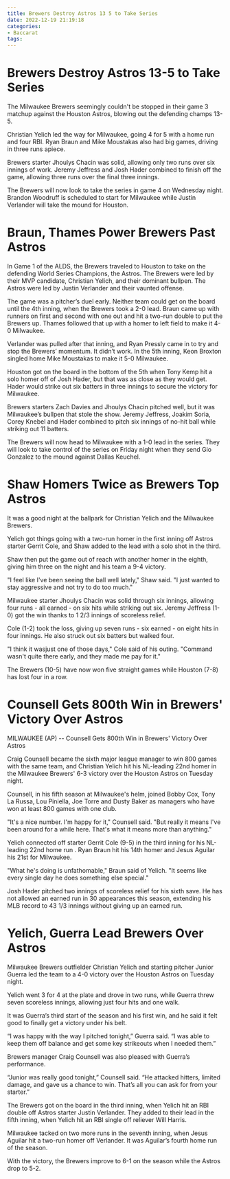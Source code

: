 ```yaml
---
title: Brewers Destroy Astros 13 5 to Take Series
date: 2022-12-19 21:19:18
categories:
- Baccarat
tags:
---
```



#  Brewers Destroy Astros 13-5 to Take Series

The Milwaukee Brewers seemingly couldn't be stopped in their game 3 matchup against the Houston Astros, blowing out the defending champs 13-5.

Christian Yelich led the way for Milwaukee, going 4 for 5 with a home run and four RBI. Ryan Braun and Mike Moustakas also had big games, driving in three runs apiece.

Brewers starter Jhoulys Chacin was solid, allowing only two runs over six innings of work. Jeremy Jeffress and Josh Hader combined to finish off the game, allowing three runs over the final three innings.

The Brewers will now look to take the series in game 4 on Wednesday night. Brandon Woodruff is scheduled to start for Milwaukee while Justin Verlander will take the mound for Houston.

#  Braun, Thames Power Brewers Past Astros

In Game 1 of the ALDS, the Brewers traveled to Houston to take on the defending World Series Champions, the Astros. The Brewers were led by their MVP candidate, Christian Yelich, and their dominant bullpen. The Astros were led by Justin Verlander and their vaunted offense.

The game was a pitcher’s duel early. Neither team could get on the board until the 4th inning, when the Brewers took a 2-0 lead. Braun came up with runners on first and second with one out and hit a two-run double to put the Brewers up. Thames followed that up with a homer to left field to make it 4-0 Milwaukee.

Verlander was pulled after that inning, and Ryan Pressly came in to try and stop the Brewers’ momentum. It didn’t work. In the 5th inning, Keon Broxton singled home Mike Moustakas to make it 5-0 Milwaukee.

Houston got on the board in the bottom of the 5th when Tony Kemp hit a solo homer off of Josh Hader, but that was as close as they would get. Hader would strike out six batters in three innings to secure the victory for Milwaukee.

Brewers starters Zach Davies and Jhoulys Chacin pitched well, but it was Milwaukee’s bullpen that stole the show. Jeremy Jeffress, Joakim Soria, Corey Knebel and Hader combined to pitch six innings of no-hit ball while striking out 11 batters.

The Brewers will now head to Milwaukee with a 1-0 lead in the series. They will look to take control of the series on Friday night when they send Gio Gonzalez to the mound against Dallas Keuchel.

#  Shaw Homers Twice as Brewers Top Astros

It was a good night at the ballpark for Christian Yelich and the Milwaukee Brewers.

Yelich got things going with a two-run homer in the first inning off Astros starter Gerrit Cole, and Shaw added to the lead with a solo shot in the third.

Shaw then put the game out of reach with another homer in the eighth, giving him three on the night and his team a 9-4 victory.

"I feel like I've been seeing the ball well lately," Shaw said. "I just wanted to stay aggressive and not try to do too much."

Milwaukee starter Jhoulys Chacin was solid through six innings, allowing four runs - all earned - on six hits while striking out six. Jeremy Jeffress (1-0) got the win thanks to 1 2/3 innings of scoreless relief.

Cole (1-2) took the loss, giving up seven runs - six earned - on eight hits in four innings. He also struck out six batters but walked four.

"I think it wasjust one of those days," Cole said of his outing. "Command wasn't quite there early, and they made me pay for it."

The Brewers (10-5) have now won five straight games while Houston (7-8) has lost four in a row.

#  Counsell Gets 800th Win in Brewers' Victory Over Astros

MILWAUKEE (AP) -- Counsell Gets 800th Win in Brewers' Victory Over Astros

Craig Counsell became the sixth major league manager to win 800 games with the same team, and Christian Yelich hit his NL-leading 22nd homer in the Milwaukee Brewers' 6-3 victory over the Houston Astros on Tuesday night.

Counsell, in his fifth season at Milwaukee's helm, joined Bobby Cox, Tony La Russa, Lou Piniella, Joe Torre and Dusty Baker as managers who have won at least 800 games with one club.

"It's a nice number. I'm happy for it," Counsell said. "But really it means I've been around for a while here. That's what it means more than anything."

Yelich connected off starter Gerrit Cole (9-5) in the third inning for his NL-leading 22nd home run . Ryan Braun hit his 14th homer and Jesus Aguilar his 21st for Milwaukee.

"What he's doing is unfathomable," Braun said of Yelich. "It seems like every single day he does something else special."

Josh Hader pitched two innings of scoreless relief for his sixth save. He has not allowed an earned run in 30 appearances this season, extending his MLB record to 43 1/3 innings without giving up an earned run.

#  Yelich, Guerra Lead Brewers Over Astros

Milwaukee Brewers outfielder Christian Yelich and starting pitcher Junior Guerra led the team to a 4-0 victory over the Houston Astros on Tuesday night.

Yelich went 3 for 4 at the plate and drove in two runs, while Guerra threw seven scoreless innings, allowing just four hits and one walk.

It was Guerra’s third start of the season and his first win, and he said it felt good to finally get a victory under his belt.

“I was happy with the way I pitched tonight,” Guerra said. “I was able to keep them off balance and get some key strikeouts when I needed them.”

Brewers manager Craig Counsell was also pleased with Guerra’s performance.

“Junior was really good tonight,” Counsell said. “He attacked hitters, limited damage, and gave us a chance to win. That’s all you can ask for from your starter.”

The Brewers got on the board in the third inning, when Yelich hit an RBI double off Astros starter Justin Verlander. They added to their lead in the fifth inning, when Yelich hit an RBI single off reliever Will Harris.

Milwaukee tacked on two more runs in the seventh inning, when Jesus Aguilar hit a two-run homer off Verlander. It was Aguilar’s fourth home run of the season.

With the victory, the Brewers improve to 6-1 on the season while the Astros drop to 5-2.